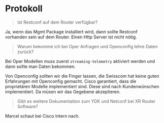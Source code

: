 Protokoll
========

> Ist Restconf auf dem Router verfügbar?

Ja, wenn das Mgmt Package installiert wird, 
dann sollte Restconf vorhanden sein auf dem Router.
Einen Http Server ist nicht nötig.

> Warum bekomme ich bei Oper Anfragen und Openconfig lehre Daten zurück?

Bei Oper Modellen muss zuerst `streaming-telemetry` aktiviert werden und
dann sollte man Daten bekommen.

Von Openconfig sollten wir die Finger lassen, die Swisscom hat keine
guten Erfahrungen mit Openconfig gemacht. Cisco garantiert, dass die
proprietären Modelle implementiert sind. Diese sind nach Kundenwünschen
implementiert. Da müsen wir das Gegebene akzeptieren.

> Gibt es weitere Dokumentation zum YDK und Netconf bei XR Router Software?

Marcel schaut bei Cisco Intern nach.